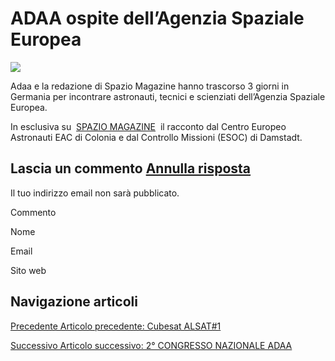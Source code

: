 ADAA ospite dell’Agenzia Spaziale Europea
=========================================

![](https://www.adaa.it/wp/wp-content/uploads/2018/02/Biagio-intervista-accomazzo-150x112.jpeg)

Adaa e la redazione di Spazio Magazine hanno trascorso 3 giorni in Germania per incontrare astronauti, tecnici e scienziati dell’Agenzia Spaziale Europea.

In esclusiva su  [SPAZIO MAGAZINE](https://www.adaa.it/home-2/spazio-magazine-la-nuova-rivista-dinformazione-astronautica-astronomica/)  il racconto dal Centro Europeo Astronauti EAC di Colonia e dal Controllo Missioni (ESOC) di Damstadt.

Lascia un commento [Annulla risposta](/2018/02/01/1950/#respond)
----------------------------------------------------------------

Il tuo indirizzo email non sarà pubblicato.

Commento

Nome 

Email 

Sito web 

  

Navigazione articoli
--------------------

[Precedente Articolo precedente: Cubesat ALSAT#1](https://www.adaa.it/2017/10/10/cubesat-alsat1/)

[Successivo Articolo successivo: 2° CONGRESSO NAZIONALE ADAA](https://www.adaa.it/2018/03/23/2-congresso-nazionale-adaa/)